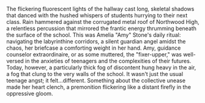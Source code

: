 The flickering fluorescent lights of the hallway cast long, skeletal shadows that danced with the hushed whispers of students hurrying to their next class.  Rain hammered against the corrugated metal roof of Northwood High, a relentless percussion that mirrored the frantic energy thrumming beneath the surface of the school.  This was Amelia "Amy"  Stone's daily ritual: navigating the labyrinthine corridors, a silent guardian angel amidst the chaos, her briefcase a comforting weight in her hand.  Amy, guidance counselor extraordinaire, or as some muttered, the "fixer-upper," was well-versed in the anxieties of teenagers and the complexities of their futures. Today, however, a particularly thick fog of discontent hung heavy in the air, a fog that clung to the very walls of the school.  It wasn't just the usual teenage angst; it felt…different.  Something about the collective unease made her heart clench, a premonition flickering like a distant firefly in the oppressive gloom.

